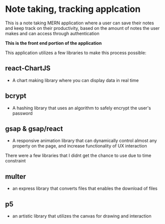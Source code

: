 # Note taking, tracking applcation

This is a note taking MERN application where a user can save their notes and keep track on their productivity, based on the amount of notes the user makes and can access through authentication

**This is the front end portion of the application** 

This application utilizes a few libraries to make this process possible:
## react-ChartJS

 - A chart making library where you can display data in real time

## bcrypt 

 - A hashing library that uses an algorithm to safely encrypt the user's password

## gsap & gsap/react

 - A responsive animation library that can dynamically control almost any property on the page, and increase functionality of UX interaction

There were a few libraries that I didnt get the chance to use due to time constraint

## multer

 - an express library that converts files that enables the download of files

## p5

 - an artistic library that utilizes the canvas for drawing and interaction
